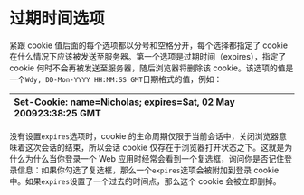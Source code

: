 # 过期时间选项

紧跟 cookie 值后面的每个选项都以分号和空格分开，每个选择都指定了 cookie 在什么情况下应该被发送至服务器。第一个选项是过期时间（expires），指定了 cookie 何时不会再被发送至服务器，随后浏览器将删除该 cookie。该选项的值是一个`Wdy, DD-Mon-YYYY HH:MM:SS GMT`日期格式的值，例如：

| Set-Cookie: name=Nicholas; expires=Sat, 02 May 200923:38:25 GMT |
| :--- |


没有设置`expires`选项时，cookie 的生命周期仅限于当前会话中，关闭浏览器意味着这次会话的结束，所以会话 cookie 仅存在于浏览器打开状态之下。这就是为什么为什么当你登录一个 Web 应用时经常会看到一个复选框，询问你是否记住登录信息：如果你勾选了复选框，那么一个`expires`选项会被附加到登录 cookie 中。如果`expires`设置了一个过去的时间点，那么这个 cookie 会被立即删掉。


